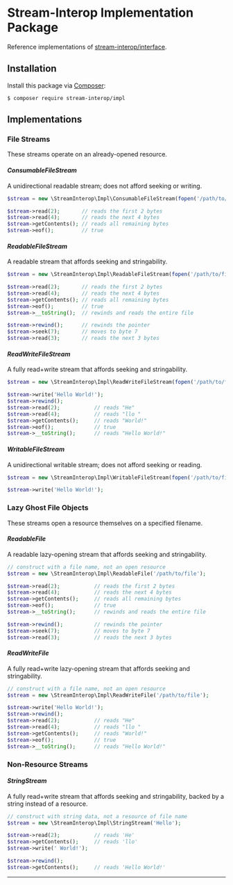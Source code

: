 # Stream-Interop Implementation Package

Reference implementations of [stream-interop/interface][].

## Installation

Install this package via [Composer][]:

```
$ composer require stream-interop/impl
```

## Implementations

### File Streams

These streams operate on an already-opened resource.

#### _ConsumableFileStream_

A unidirectional readable stream; does not afford seeking or writing.

```php
$stream = new \StreamInterop\Impl\ConsumableFileStream(fopen('/path/to/file', 'rb'));

$stream->read(2);       // reads the first 2 bytes
$stream->read(4);       // reads the next 4 bytes
$stream->getContents(); // reads all remaining bytes
$stream->eof();         // true
```

#### _ReadableFileStream_

A readable stream that affords seeking and stringability.

```php
$stream = new \StreamInterop\Impl\ReadableFileStream(fopen('/path/to/file', 'rb'));

$stream->read(2);       // reads the first 2 bytes
$stream->read(4);       // reads the next 4 bytes
$stream->getContents(); // reads all remaining bytes
$stream->eof();         // true
$stream->__toString();  // rewinds and reads the entire file

$stream->rewind();      // rewinds the pointer
$stream->seek(7);       // moves to byte 7
$stream->read(3);       // reads the next 3 bytes
```

#### _ReadWriteFileStream_

A fully read+write stream that affords seeking and stringability.

```php
$stream = new \StreamInterop\Impl\ReadWriteFileStream(fopen('/path/to/file', 'wb+'));

$stream->write('Hello World!');
$stream->rewind();
$stream->read(2);           // reads "He"
$stream->read(4);           // reads "llo "
$stream->getContents();     // reads "World!"
$stream->eof();             // true
$stream->__toString();      // reads "Hello World!"
```

#### _WritableFileStream_

A unidirectional writable stream; does not afford seeking or reading.

```php
$stream = new \StreamInterop\Impl\WritableFileStream(fopen('/path/to/file', 'wb'));

$stream->write('Hello World!');
```

### Lazy Ghost File Objects

These streams open a resource themselves on a specified filename.

#### _ReadableFile_

A readable lazy-opening stream that affords seeking and stringability.

```php
// construct with a file name, not an open resource
$stream = new \StreamInterop\Impl\ReadableFile('/path/to/file');

$stream->read(2);           // reads the first 2 bytes
$stream->read(4);           // reads the next 4 bytes
$stream->getContents();     // reads all remaining bytes
$stream->eof();             // true
$stream->__toString();      // rewinds and reads the entire file

$stream->rewind();          // rewinds the pointer
$stream->seek(7);           // moves to byte 7
$stream->read(3);           // reads the next 3 bytes
```
#### _ReadWriteFile_

A fully read+write lazy-opening stream that affords seeking and stringability.

```php
// construct with a file name, not an open resource
$stream = new \StreamInterop\Impl\ReadWriteFile('/path/to/file');

$stream->write('Hello World!');
$stream->rewind();
$stream->read(2);           // reads "He"
$stream->read(4);           // reads "llo "
$stream->getContents();     // reads "World!"
$stream->eof();             // true
$stream->__toString();      // reads "Hello World!"
```

### Non-Resource Streams

#### _StringStream_

A fully read+write stream that affords seeking and stringability, backed by a string instead of a resource.

```php
// construct with string data, not a resource of file name
$stream = new \StreamInterop\Impl\StringStream('Hello');

$stream->read(2);           // reads 'He'
$stream->getContents();     // reads 'llo'
$stream->write(' World!');

$stream->rewind();
$stream->getContents();     // reads 'Hello World!'
```

* * *

[stream-interop/interface]: https://packagist.org/packages/stream-interop/interface
[Composer]: https://getcomposer.org
